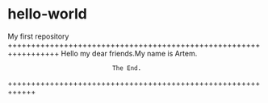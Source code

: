 # hello-world
My first repository
+++++++++++++++++++++++++++++++++++++++++++++++++++++++++++++++++
Hello my dear friends.My name is Artem.
                                 
                                 
                                 The End.
++++++++++++++++++++++++++++++++++++++++++++++++++++++++++++
